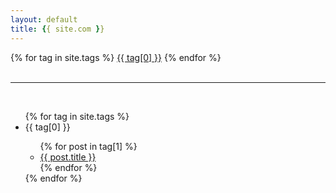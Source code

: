 ```yaml
---
layout: default
title: {{ site.com }}
---
```


<div id='tag_cloud'>
{% for tag in site.tags %}
<a href="#{{ tag[0] }}" title="{{ tag[0] }}" rel="{{ tag[1].size }}">{{ tag[0] }}</a>
{% endfor %}
</div>

<br>
<hr>
<br>

<ul id='tag_list'>
{% for tag in site.tags %}
  <li class='tag_item post-list' id='{{ tag[0] }}'>
    <span class='tag_name'>{{ tag[0] }}</span>
    <span>
      <ul>
      {% for post in tag[1] %}
        <li class='tag_post post-list'><a href="{{ post.url }}" title="{{ post.title }}">{{ post.title }}</a></li>
      {% endfor %}
      </ul>
    </span>
  </li>
{% endfor %}
</ul>
 
<script src="/js/jquery-1.8.0.min.js" type="text/javascript" charset="utf-8"></script> 
<script src="/js/jquery.tagcloud.js" type="text/javascript" charset="utf-8"></script> 
<script language="javascript">
$.fn.tagcloud.defaults = {
    size: {start: 0.9, end: 2, unit: 'em'},
      color: {start: '#e77471', end: '#f62817'}
};
 
$(function () {
    $('#tag_cloud a').tagcloud();
});
</script>
